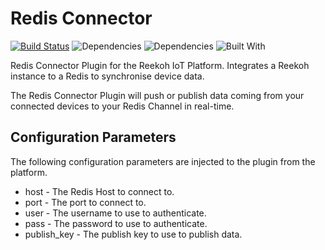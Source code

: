 # Redis Connector

[![Build Status](https://travis-ci.org/Reekoh/pubnub-connector.svg)](https://travis-ci.org/Reekoh/redis-connector)
![Dependencies](https://img.shields.io/david/Reekoh/redis-connector.svg)
![Dependencies](https://img.shields.io/david/dev/Reekoh/redis-connector.svg)
![Built With](https://img.shields.io/badge/built%20with-gulp-red.svg)

Redis Connector Plugin for the Reekoh IoT Platform. Integrates a Reekoh instance to a Redis to synchronise device data.

The Redis Connector Plugin will push or publish data coming from your connected devices to your Redis Channel in real-time.

## Configuration Parameters

The following configuration parameters are injected to the plugin from the platform.

* host - The Redis Host to connect to.
* port - The port to connect to.
* user - The username to use to authenticate.
* pass - The password to use to authenticate.
* publish_key - The publish key to use to publish data.